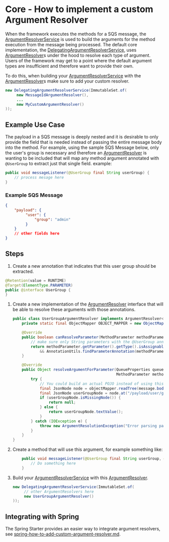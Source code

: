 # Core - How to implement a custom Argument Resolver

When the framework executes the methods for a SQS message, the
[ArgumentResolverService](../../../api/src/main/java/com/jashmore/sqs/argument/ArgumentResolverService.java) is used to build
the arguments for the method execution from the message being processed.  The default core implementation, the
[DelegatingArgumentResolverService](../../../core/src/main/java/com/jashmore/sqs/argument/DelegatingArgumentResolverService.java),
uses [ArgumentResolver](../../../api/src/main/java/com/jashmore/sqs/argument/ArgumentResolver.java)s under the hood to resolve
each type of argument. Users of the framework may get to a point where the default argument types are insufficient and therefore want to provide their own.

To do this, when building your [ArgumentResolverService](../../../api/src/main/java/com/jashmore/sqs/argument/ArgumentResolverService.java)
with the [ArgumentResolver](../../../api/src/main/java/com/jashmore/sqs/argument/ArgumentResolver.java)s make sure to add your
custom resolver.

```java
new DelegatingArgumentResolverService(ImmutableSet.of(
     new MessageIdArgumentResolver(),
     ...
     new MyCustomArgumentResolver()
));
```

## Example Use Case

The payload in a SQS message is deeply nested and it is desirable to only provide the field that is needed instead of passing the entire
message body into the method. For example, using the sample SQS Message below, only the user's group is necessary and therefore an
[ArgumentResolver](../../../api/src/main/java/com/jashmore/sqs/argument/ArgumentResolver.java) is wanting to be included
that will map any method argument annotated with `@UserGroup` to extract just that single field.
example:

```java
public void messageListener(@UserGroup final String userGroup) {
    // process mesage here
}
```

### Example SQS Message

```json
{
    "payload": {
         "user": {
             "group": "admin"
         }
    }
    // other fields here
}
```

## Steps

1. Create a new annotation that indicates that this user group should be extracted.

```java
@Retention(value = RUNTIME)
@Target(ElementType.PARAMETER)
public @interface UserGroup {
}
```

1. Create a new implementation of the [ArgumentResolver](../../../api/src/main/java/com/jashmore/sqs/argument/ArgumentResolver.java)
interface that will be able to resolve these arguments with those annotations.

    ```java
    public class UserGroupArgumentResolver implements ArgumentResolver<String> {
        private static final ObjectMapper OBJECT_MAPPER = new ObjectMapper();

        @Override
        public boolean canResolveParameter(MethodParameter methodParameter) {
            // make sure only String parameters with the @UserGroup annotations are resolved using this
            return methodParameter.getParameter().getType().isAssignableFrom(String.class)
                && AnnotationUtils.findParameterAnnotation(methodParameter, UserGroup.class).isPresent();
        }

        @Override
        public Object resolveArgumentForParameter(QueueProperties queueProperties,
                                                  MethodParameter methodParameter, Message message) throws ArgumentResolutionException {
            try {
                // You could build an actual POJO instead of using this JsonNode
                final JsonNode node = objectMapper.readTree(message.body());
                final JsonNode userGroupNode = node.at("/payload/user/group");
                if (userGroupNode.isMissingNode()) {
                    return null;
                } else {
                    return userGroupNode.textValue();
                }
            } catch (IOException e) {
                throw new ArgumentResolutionException("Error parsing payload", e);
            }
        }
    }
    ```

1. Create a method that will use this argument, for example something like:

    ```java
        public void messageListener(@UserGroup final String userGroup, @MessageId final String messageId) {
            // Do something here
        }
    ```

1. Build your [ArgumentResolverService](../../../api/src/main/java/com/jashmore/sqs/argument/ArgumentResolverService.java) with
this [ArgumentResolver](../../../api/src/main/java/com/jashmore/sqs/argument/ArgumentResolver.java).

    ```java
    new DelegatingArgumentResolverService(ImmutableSet.of(
         // other ArgumentResolvers here
         new UserGroupArgumentResolver()
   ));
    ```

## Integrating with Spring

The Spring Starter provides an easier way to integrate argument resolvers, see
[spring-how-to-add-custom-argument-resolver.md](../spring/spring-how-to-add-custom-argument-resolver.md).
